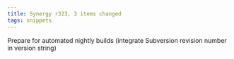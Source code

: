 ```yaml
---
title: Synergy r323, 3 items changed
tags: snippets
---
```


Prepare for automated nightly builds (integrate Subversion revision number in version string)
